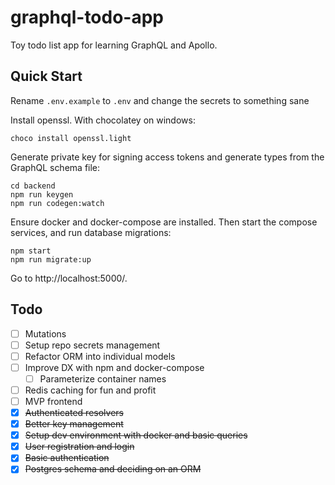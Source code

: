 # graphql-todo-app

Toy todo list app for learning GraphQL and Apollo.

## Quick Start

Rename `.env.example` to `.env` and change the secrets to something sane

Install openssl. With chocolatey on windows:

    choco install openssl.light

Generate private key for signing access tokens and generate types from the
GraphQL schema file:

    cd backend
    npm run keygen
    npm run codegen:watch

Ensure docker and docker-compose are installed. Then start the compose services,
and run database migrations:

    npm start
    npm run migrate:up

Go to http://localhost:5000/.

## Todo

- [ ] Mutations
- [ ] Setup repo secrets management
- [ ] Refactor ORM into individual models
- [ ] Improve DX with npm and docker-compose
    - [ ] Parameterize container names
- [ ] Redis caching for fun and profit
- [ ] MVP frontend
- [x] ~~Authenticated resolvers~~
- [x] ~~Better key management~~
- [x] ~~Setup dev environment with docker and basic queries~~
- [x] ~~User registration and login~~
- [x] ~~Basic authentication~~
- [x] ~~Postgres schema and deciding on an ORM~~
